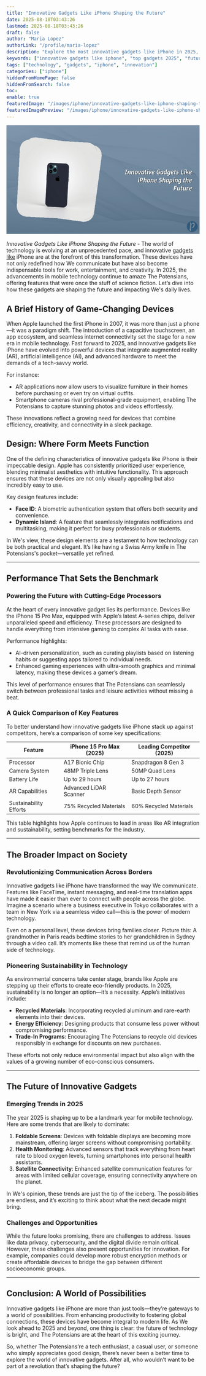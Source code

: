 ```yaml
---
title: "Innovative Gadgets Like iPhone Shaping the Future"
date: 2025-08-18T03:43:26
lastmod: 2025-08-18T03:43:26
draft: false
author: "Maria Lopez"
authorLink: "/profile/maria-lopez"
description: "Explore the most innovative gadgets like iPhone in 2025, featuring cutting-edge technology, AI integration, and user-centric design that redefine the future of mobile devices."
keywords: ["innovative gadgets like iphone", "top gadgets 2025", "future tech gadgets"]
tags: ["technology", "gadgets", "iphone", "innovation"]
categories: ["iphone"]
hiddenFromHomePage: false
hiddenFromSearch: false
toc:
enable: true
featuredImage: "/images/iphone/innovative-gadgets-like-iphone-shaping-the-future.jpg"
featuredImagePreview: "/images/iphone/innovative-gadgets-like-iphone-shaping-the-future.jpg"
---
```


![Innovative Gadgets Like iPhone Shaping the Future](/images/iphone/innovative-gadgets-like-iphone-shaping-the-future.jpg)

*Innovative Gadgets Like iPhone Shaping the Future* - The world of technology is evolving at an unprecedented pace, and innovative [gadgets like](/iphone/popular-gadgets-like-iphone) iPhone are at the forefront of this transformation. These devices have not only redefined how We communicate but have also become indispensable tools for work, entertainment, and creativity. In 2025, the advancements in mobile technology continue to amaze The Potensians, offering features that were once the stuff of science fiction. Let’s dive into how these gadgets are shaping the future and impacting We's daily lives. 

## A Brief History of Game-Changing Devices

When Apple launched the first iPhone in 2007, it was more than just a phone—it was a paradigm shift. The introduction of a capacitive touchscreen, an app ecosystem, and seamless internet connectivity set the stage for a new era in mobile technology. Fast forward to 2025, and innovative gadgets like iPhone have evolved into powerful devices that integrate augmented reality (AR), artificial intelligence (AI), and advanced hardware to meet the demands of a tech-savvy world.

For instance: 
- AR applications now allow users to visualize furniture in their homes before purchasing or even try on virtual outfits. 
- Smartphone cameras rival professional-grade equipment, enabling The Potensians to capture stunning photos and videos effortlessly. 

These innovations reflect a growing need for devices that combine efficiency, creativity, and connectivity in a sleek package.

## Design: Where Form Meets Function

One of the defining characteristics of innovative gadgets like iPhone is their impeccable design. Apple has consistently prioritized user experience, blending minimalist aesthetics with intuitive functionality. This approach ensures that these devices are not only visually appealing but also incredibly easy to use.

Key design features include: 
- **Face ID**: A biometric authentication system that offers both security and convenience. 
- **Dynamic Island**: A feature that seamlessly integrates notifications and multitasking, making it perfect for busy professionals or students. 

In We's view, these design elements are a testament to how technology can be both practical and elegant. It’s like having a Swiss Army knife in The Potensians's pocket—versatile yet refined.

---

## Performance That Sets the Benchmark

### Powering the Future with Cutting-Edge Processors

At the heart of every innovative gadget lies its performance. Devices like the iPhone 15 Pro Max, equipped with Apple’s latest A-series chips, deliver unparalleled speed and efficiency. These processors are designed to handle everything from intensive gaming to complex AI tasks with ease.

Performance highlights: 
- AI-driven personalization, such as curating playlists based on listening habits or suggesting apps tailored to individual needs. 
- Enhanced gaming experiences with ultra-smooth graphics and minimal latency, making these devices a gamer’s dream. 

This level of performance ensures that The Potensians can seamlessly switch between professional tasks and leisure activities without missing a beat.

### A Quick Comparison of Key Features

To better understand how innovative gadgets like iPhone stack up against competitors, here’s a comparison of some key specifications:

<div class="table-responsive">
<table class="html-table">
<thead>
<tr>
<th>Feature</th>
<th>iPhone 15 Pro Max (2025)</th>
<th>Leading Competitor (2025)</th>
</tr>
</thead>
<tbody>
<tr>
<td>Processor</td>
<td>A17 Bionic Chip</td>
<td>Snapdragon 8 Gen 3</td>
</tr>
<tr>
<td>Camera System</td>
<td>48MP Triple Lens</td>
<td>50MP Quad Lens</td>
</tr>
<tr>
<td>Battery Life</td>
<td>Up to 29 hours</td>
<td>Up to 27 hours</td>
</tr>
<tr>
<td>AR Capabilities</td>
<td>Advanced LiDAR Scanner</td>
<td>Basic Depth Sensor</td>
</tr>
<tr>
<td>Sustainability Efforts</td>
<td>75% Recycled Materials</td>
<td>60% Recycled Materials</td>
</tr>
</tbody>
</table>
</div>

This table highlights how Apple continues to lead in areas like AR integration and sustainability, setting benchmarks for the industry.

---

## The Broader Impact on Society

### Revolutionizing Communication Across Borders

Innovative gadgets like iPhone have transformed the way We communicate. Features like FaceTime, instant messaging, and real-time translation apps have made it easier than ever to connect with people across the globe.  Imagine a scenario where a business executive in Tokyo collaborates with a team in New York via a seamless video call—this is the power of modern technology.

Even on a personal level, these devices bring families closer. Picture this: A grandmother in Paris reads bedtime stories to her grandchildren in Sydney through a video call. It’s moments like these that remind us of the human side of technology.

### Pioneering Sustainability in Technology

As environmental concerns take center stage, brands like Apple are stepping up their efforts to create eco-friendly products. In 2025, sustainability is no longer an option—it’s a necessity. Apple’s initiatives include: 
- **Recycled Materials**: Incorporating recycled aluminum and rare-earth elements into their devices. 
- **Energy Efficiency**: Designing products that consume less power without compromising performance. 
- **Trade-In Programs**: Encouraging The Potensians to recycle old devices responsibly in exchange for discounts on new purchases. 

These efforts not only reduce environmental impact but also align with the values of a growing number of eco-conscious consumers.

---

## The Future of Innovative Gadgets

### Emerging Trends in 2025

The year 2025 is shaping up to be a landmark year for mobile technology. Here are some trends that are likely to dominate: 
1. **Foldable Screens**: Devices with foldable displays are becoming more mainstream, offering larger screens without compromising portability.  
2. **Health Monitoring**: Advanced sensors that track everything from heart rate to blood oxygen levels, turning smartphones into personal health assistants. 
3. **Satellite Connectivity**: Enhanced satellite communication features for areas with limited cellular coverage, ensuring connectivity anywhere on the planet. 

In We's opinion, these trends are just the tip of the iceberg. The possibilities are endless, and it’s exciting to think about what the next decade might bring.

### Challenges and Opportunities

While the future looks promising, there are challenges to address. Issues like data privacy, cybersecurity, and the digital divide remain critical. However, these challenges also present opportunities for innovation. For example, companies could develop more robust encryption methods or create affordable devices to bridge the gap between different socioeconomic groups.

---

## Conclusion: A World of Possibilities

Innovative gadgets like iPhone are more than just tools—they’re gateways to a world of possibilities. From enhancing productivity to fostering global connections, these devices have become integral to modern life. As We look ahead to 2025 and beyond, one thing is clear: the future of technology is bright, and The Potensians are at the heart of this exciting journey.

So, whether The Potensians’re a tech enthusiast, a casual user, or someone who simply appreciates good design, there’s never been a better time to explore the world of innovative gadgets. After all, who wouldn’t want to be part of a revolution that’s shaping the future?
